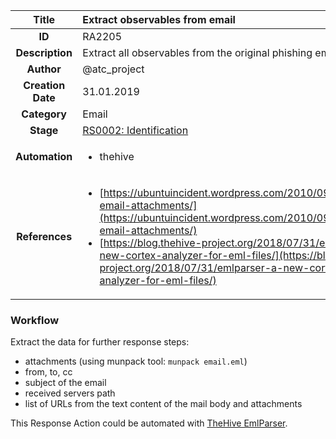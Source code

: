 | Title                       | Extract observables from email         |
|:---------------------------:|:--------------------|
| **ID**                      | RA2205            |
| **Description**             | Extract all observables from the original phishing email   |
| **Author**                  | @atc_project        |
| **Creation Date**           | 31.01.2019 |
| **Category**                | Email      |
| **Stage**                   |[RS0002: Identification](../Response_Stages/RS0002.md)| 
| **Automation** |<ul><li>thehive</li></ul>|
| **References** |<ul><li>[https://ubuntuincident.wordpress.com/2010/09/27/extract-email-attachments/](https://ubuntuincident.wordpress.com/2010/09/27/extract-email-attachments/)</li><li>[https://blog.thehive-project.org/2018/07/31/emlparser-a-new-cortex-analyzer-for-eml-files/](https://blog.thehive-project.org/2018/07/31/emlparser-a-new-cortex-analyzer-for-eml-files/)</li></ul>|

### Workflow

Extract the data for further response steps:  

- attachments (using munpack tool: `munpack email.eml`)  
- from, to, cc  
- subject of the email  
- received servers path  
- list of URLs from the text content of the mail body and attachments  

This Response Action could be automated with [TheHive EmlParser](https://blog.thehive-project.org/2018/07/31/emlparser-a-new-cortex-analyzer-for-eml-files/).  
